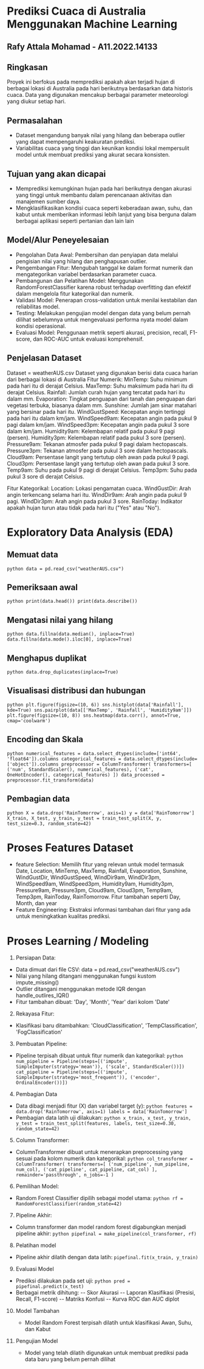 # Prediksi Cuaca di Australia Menggunakan Machine Learning
## Rafy Attala Mohamad - A11.2022.14133

## Ringkasan
Proyek ini berfokus pada memprediksi apakah akan terjadi hujan di berbagai lokasi di Australia pada hari berikutnya berdasarkan data historis cuaca. Data yang digunakan mencakup berbagai parameter meteorologi yang diukur setiap hari.

## Permasalahan
- Dataset mengandung banyak nilai yang hilang dan beberapa outlier yang dapat mempengaruhi keakuratan prediksi.
- Variabilitas cuaca yang tinggi dan keunikan kondisi lokal mempersulit model untuk membuat prediksi yang akurat secara konsisten.

## Tujuan yang akan dicapai
- Memprediksi kemungkinan hujan pada hari berikutnya dengan akurasi yang tinggi untuk membantu dalam perencanaan aktivitas dan manajemen sumber daya.
- Mengklasifikasikan kondisi cuaca seperti keberadaan awan, suhu, dan kabut untuk memberikan informasi lebih lanjut yang bisa berguna dalam berbagai aplikasi seperti pertanian dan lain lain

## Model/Alur Peneyelesaian
- Pengolahan Data Awal: Pembersihan dan penyiapan data melalui pengisian nilai yang hilang dan penghapusan outlier.
- Pengembangan Fitur: Mengubah tanggal ke dalam format numerik dan mengategorikan variabel berdasarkan parameter cuaca.
- Pembangunan dan Pelatihan Model: Menggunakan RandomForestClassifier karena robust terhadap overfitting dan efektif dalam mengelola fitur kategorikal dan numerik.
- Validasi Model: Penerapan cross-validation untuk menilai kestabilan dan reliabilitas model.
- Testing: Melakukan pengujian model dengan data yang belum pernah dilihat sebelumnya untuk mengevaluasi performa nyata model dalam kondisi operasional.
- Evaluasi Model: Penggunaan metrik seperti akurasi, precision, recall, F1-score, dan ROC-AUC untuk evaluasi komprehensif.

## Penjelasan Dataset
Dataset = weatherAUS.csv
Dataset yang digunakan berisi data cuaca harian dari berbagai lokasi di Australia
Fitur Numerik:
    MinTemp: Suhu minimum pada hari itu di derajat Celsius.
    MaxTemp: Suhu maksimum pada hari itu di derajat Celsius.
    Rainfall: Jumlah curah hujan yang tercatat pada hari itu dalam mm.
    Evaporation: Tingkat penguapan dari tanah dan penguapan dari vegetasi terbuka, biasanya dalam mm.
    Sunshine: Jumlah jam sinar matahari yang bersinar pada hari itu.
    WindGustSpeed: Kecepatan angin tertinggi pada hari itu dalam km/jam.
    WindSpeed9am: Kecepatan angin pada pukul 9 pagi dalam km/jam.
    WindSpeed3pm: Kecepatan angin pada pukul 3 sore dalam km/jam.
    Humidity9am: Kelembapan relatif pada pukul 9 pagi (persen).
    Humidity3pm: Kelembapan relatif pada pukul 3 sore (persen).
    Pressure9am: Tekanan atmosfer pada pukul 9 pagi dalam hectopascals.
    Pressure3pm: Tekanan atmosfer pada pukul 3 sore dalam hectopascals.
    Cloud9am: Persentase langit yang tertutup oleh awan pada pukul 9 pagi.
    Cloud3pm: Persentase langit yang tertutup oleh awan pada pukul 3 sore.
    Temp9am: Suhu pada pukul 9 pagi di derajat Celsius.
    Temp3pm: Suhu pada pukul 3 sore di derajat Celsius.

Fitur Kategorikal:
    Location: Lokasi pengamatan cuaca.
    WindGustDir: Arah angin terkencang selama hari itu.
    WindDir9am: Arah angin pada pukul 9 pagi.
    WindDir3pm: Arah angin pada pukul 3 sore.
    RainToday: Indikator apakah hujan turun atau tidak pada hari itu ("Yes" atau "No").

# Exploratory Data Analysis (EDA)

## Memuat data
``python
data = pd.read_csv("weatherAUS.csv")
``
## Pemeriksaan awal
``python
print(data.head())
print(data.describe())
``
## Mengatasi nilai yang hilang
``python
data.fillna(data.median(), inplace=True)
data.fillna(data.mode().iloc[0], inplace=True)
``
## Menghapus duplikat
``python
data.drop_duplicates(inplace=True)
``
## Visualisasi distribusi dan hubungan
``python
plt.figure(figsize=(10, 6))
sns.histplot(data['Rainfall'], kde=True)
sns.pairplot(data[['MaxTemp', 'Rainfall', 'Humidity9am']])
plt.figure(figsize=(10, 8))
sns.heatmap(data.corr(), annot=True, cmap='coolwarm')
``

## Encoding dan Skala
``python
numerical_features = data.select_dtypes(include=['int64', 'float64']).columns
categorical_features = data.select_dtypes(include=['object']).columns
preprocessor = ColumnTransformer(
    transformers=[
        ('num', StandardScaler(), numerical_features),
        ('cat', OneHotEncoder(), categorical_features)
    ])
data_processed = preprocessor.fit_transform(data)
``

## Pembagian data
``python
X = data.drop('RainTomorrow', axis=1)
y = data['RainTomorrow']
X_train, X_test, y_train, y_test = train_test_split(X, y, test_size=0.3, random_state=42)
``
# Proses Features Dataset
- feature Selection: Memilih fitur yang relevan untuk model termasuk Date, Location, MinTemp, MaxTemp, Rainfall, Evaporation, Sunshine, WindGustDir, WindGustSpeed, WindDir9am, WindDir3pm, WindSpeed9am, WindSpeed3pm, Humidity9am, Humidity3pm, Pressure9am, Pressure3pm, Cloud9am, Cloud3pm, Temp9am, Temp3pm, RainToday, RainTomorrow. Fitur tambahan seperti Day, Month, dan year
- Feature Engineering: Ekstraksi informasi tambahan dari fitur yang ada untuk meningkatkan kualitas prediksi.

# Proses Learning / Modeling
1. Persiapan Data:
- Data dimuat dari file CSV: data = pd.read_csv("weatherAUS.csv")
- Nilai yang hilang ditangani menggunakan fungsi kustom impute_missing()
- Outlier ditangani menggunakan metode IQR dengan handle_outlires_IQR()
- Fitur tambahan dibuat: 'Day', 'Month', 'Year' dari kolom 'Date'
2. Rekayasa Fitur:
- Klasifikasi baru ditambahkan: 'CloudClassification', 'TempClassification', 'FogClassification'
3. Pembuatan Pipeline:
- Pipeline terpisah dibuat untuk fitur numerik dan kategorikal:
  ``python
  num_pipeline = Pipeline(steps=[('impute', SimpleImputer(strategy='mean')), ('scale', StandardScaler())])
  cat_pipeline = Pipeline(steps=[('impute', SimpleImputer(strategy='most_frequent')), ('encoder', OrdinalEncoder())])
  ``
4. Pembagian Data
- Data dibagi menjadi fitur (X) dan variabel target (y):
  ``python
features = data.drop('RainTomorrow', axis=1)
labels = data['RainTomorrow']
  ``
- Pembagian data latih uji dilakukan:
  ``python
x_train, x_test, y_train, y_test = train_test_split(features, labels, test_size=0.30, random_state=42)
  ``
5. Column Transformer:
- ColumnTransformer dibuat untuk menerapkan preprocessing yang sesuai pada kolom numerik dan kategorikal:
  ``python
col_transformer = ColumnTransformer(
    transformers=[
        ('num_pipeline', num_pipeline, num_col),
        ('cat_pipeline', cat_pipeline, cat_col)
    ],
    remainder='passthrough',
    n_jobs=-1
)
  ``
6. Pemilihan Model:
- Random Forest Classifier dipilih sebagai model utama:
  ``python
rf = RandomForestClassifier(random_state=42)
  ``
7. Pipeline Akhir:
- Column transformer dan model random forest digabungkan menjadi pipeline akhir:
  ``python
pipefinal = make_pipeline(col_transformer, rf)
  ``
8. Pelatihan model
- Pipeline akhir dilatih dengan data latih:
    ``
pipefinal.fit(x_train, y_train)
    ``
9. Evaluasi Model
- Prediksi dilakukan pada set uji:
  ``python
pred = pipefinal.predict(x_test)
  ``
- Berbagai metrik dihitung:
-- Skor Akurasi
-- Laporan Klasifikasi (Presisi, Recall, F1-score)
-- Matriks Konfusi
-- Kurva ROC dan AUC diplot
  
10. Model Tambahan
    - Model Random Forest terpisah dilatih untuk klasifikasi Awan, Suhu, dan Kabut
      
12. Pengujian Model
    - Model yang telah dilatih digunakan untuk membuat prediksi pada data baru yang belum pernah dilihat





